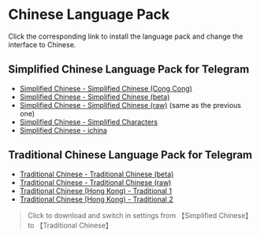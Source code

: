 # Chinese Language Pack

Click the corresponding link to install the language pack and change the interface to Chinese.

## Simplified Chinese Language Pack for Telegram

- [Simplified Chinese - Simplified Chinese (Cong Cong)](https://t.me/setlanguage/zhcncc)
- [Simplified Chinese - Simplified Chinese (beta)](https://t.me/setlanguage/zh-hans-beta)
- [Simplified Chinese - Simplified Chinese (raw)](https://t.me/setlanguage/zh-hans-raw) (same as the previous one)
- [Simplified Chinese - Simplified Characters](https://t.me/setlanguage/jiantizi)
- [Simplified Chinese - ichina](https://t.me/setlanguage/ichina)

## Traditional Chinese Language Pack for Telegram

- [Traditional Chinese - Traditional Chinese (beta)](https://t.me/setlanguage/zh-hant-beta)
- [Traditional Chinese - Traditional Chinese (raw)](https://t.me/setlanguage/zh-hant-raw)
- [Traditional Chinese (Hong Kong) - Traditional 1](https://t.me/setlanguage/hongkong)
- [Traditional Chinese (Hong Kong) - Traditional 2](https://t.me/setlanguage/zhhant-hk)

> Click to download and switch in settings from 【Simplified Chinese】 to 【Traditional Chinese】